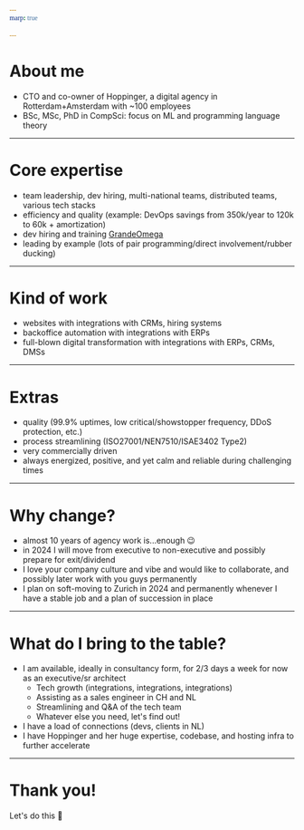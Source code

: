 ```yaml
---
marp: true

---
```


<!-- theme: gaia -->
<style>
  @font-face {
    font-family: "Apercu";
    src: url(https://legacy.grandeomega.com/css/fonts/Apercu-Mono.ttf) format("truetype");
  }

  :root {
    /* --color-background: #487ced;
    --color-foreground: #ffedf5;
    --color-highlight: #ffedf5;
    --color-dimmed: #ffedf5; */
    /* --color-background: #083d34;
    --color-foreground: #e3e8e7;
    --color-highlight: #35a674;
    --color-dimmed: #35a674; */
    --color-background: #3A36AE;
    --color-foreground: #FCEEF5;
    --color-highlight: #E0569B;
    --color-dimmed: #E0569B;
  }

  code {
   font-family:  "Fira code";
  }  
</style>


# About me
- CTO and co-owner of Hoppinger, a digital agency in Rotterdam+Amsterdam with ~100 employees
- BSc, MSc, PhD in CompSci: focus on ML and programming language theory

---

# Core expertise
- team leadership, dev hiring, multi-national teams, distributed teams, various tech stacks
- efficiency and quality (example: DevOps savings from 350k/year to 120k to 60k + amortization)
- dev hiring and training [GrandeOmega](https://grandeomega.com)
- leading by example (lots of pair programming/direct involvement/rubber ducking)

---

# Kind of work
- websites with integrations with CRMs, hiring systems 
- backoffice automation with integrations with ERPs
- full-blown digital transformation with integrations with ERPs, CRMs, DMSs

---

# Extras
- quality (99.9% uptimes, low critical/showstopper frequency, DDoS protection, etc.)
- process streamlining (ISO27001/NEN7510/ISAE3402 Type2)
- very commercially driven
- always energized, positive, and yet calm and reliable during challenging times

---

# Why change?
- almost 10 years of agency work is...enough 😉
- in 2024 I will move from executive to non-executive and possibly prepare for exit/dividend
- I love your company culture and vibe and would like to collaborate, and possibly later work with you guys permanently
- I plan on soft-moving to Zurich in 2024 and permanently whenever I have a stable job and a plan of succession in place

---

# What do I bring to the table?
- I am available, ideally in consultancy form, for 2/3 days a week for now as an executive/sr architect
  - Tech growth (integrations, integrations, integrations)
  - Assisting as a sales engineer in CH and NL 
  - Streamlining and Q&A of the tech team
  - Whatever else you need, let's find out!
- I have a load of connections (devs, clients in NL)
- I have Hoppinger and her huge expertise, codebase, and hosting infra to further accelerate

---


# Thank you!
Let's do this 💙

